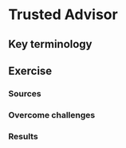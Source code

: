 # Trusted Advisor

## Key terminology


## Exercise
### Sources


### Overcome challenges


### Results
